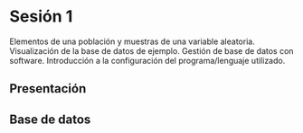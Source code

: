 # Sesión 1

Elementos de una población y muestras de una variable aleatoria.  Visualización de la base de datos de ejemplo. Gestión de base de datos con software. Introducción a la configuración del programa/lenguaje utilizado.

## Presentación

## Base de datos



